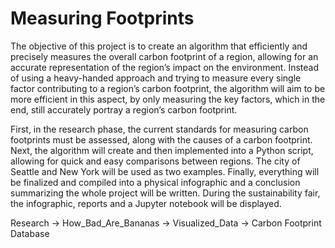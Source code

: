 # Measuring Footprints
The objective of this project is to create an algorithm that efficiently and precisely measures the overall carbon footprint of a region, allowing for an accurate representation of the region’s impact on the environment. Instead of using a heavy-handed approach and trying to measure every single factor contributing to a region’s carbon footprint, the algorithm will aim to be more efficient in this aspect, by only measuring the key factors, which in the end, still accurately portray a region’s carbon footprint.

First, in the research phase, the current standards for measuring carbon footprints must be assessed, along with the causes of a carbon footprint. Next, the algorithm will create and then implemented into a Python script, allowing for quick and easy comparisons between regions. The city of Seattle and New York will be used as two examples. Finally, everything will be finalized and compiled into a physical infographic and a conclusion summarizing the whole project will be written. During the sustainability fair, the infographic, reports and a Jupyter notebook will be displayed.


Research -> How_Bad_Are_Bananas -> Visualized_Data -> Carbon Footprint Database
